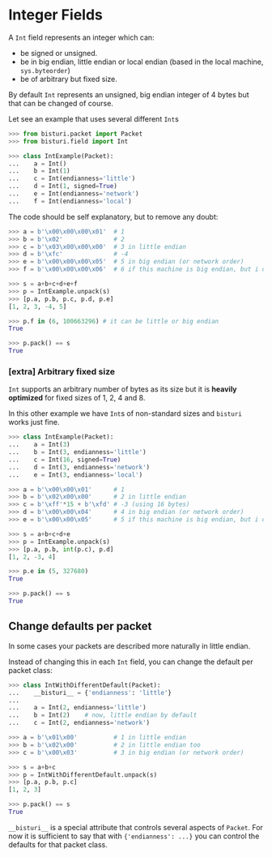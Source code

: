 # Integer Fields

A `Int` field represents an integer which can:

 - be signed or unsigned.
 - be in big endian, little endian or local endian
(based in the local machine, `sys.byteorder`)
 - be of arbitrary but fixed size.

By default `Int` represents an unsigned, big endian integer of 4 bytes
but that can be changed of course.

Let see an example that uses several different `Int`s

```python
>>> from bisturi.packet import Packet
>>> from bisturi.field import Int

>>> class IntExample(Packet):
...    a = Int()
...    b = Int(1)
...    c = Int(endianness='little')
...    d = Int(1, signed=True)
...    e = Int(endianness='network')
...    f = Int(endianness='local')
```

The code should be self explanatory, but to remove any doubt:

```python
>>> a = b'\x00\x00\x00\x01'  # 1
>>> b = b'\x02'              # 2
>>> c = b'\x03\x00\x00\x00'  # 3 in little endian
>>> d = b'\xfc'              # -4
>>> e = b'\x00\x00\x00\x05'  # 5 in big endian (or network order)
>>> f = b'\x00\x00\x00\x06'  # 6 if this machine is big endian, but i don't know.

>>> s = a+b+c+d+e+f
>>> p = IntExample.unpack(s)
>>> [p.a, p.b, p.c, p.d, p.e]
[1, 2, 3, -4, 5]

>>> p.f in (6, 100663296) # it can be little or big endian
True

>>> p.pack() == s
True
```

### [extra] Arbitrary fixed size

`Int` supports an arbitrary number of bytes as its size but it is
**heavily optimized** for fixed sizes of 1, 2, 4 and 8.

In this other example we have `Int`s of non-standard sizes and `bisturi`
works just fine.

```python
>>> class IntExample(Packet):
...    a = Int(3)
...    b = Int(3, endianness='little')
...    c = Int(16, signed=True)
...    d = Int(3, endianness='network')
...    e = Int(3, endianness='local')

>>> a = b'\x00\x00\x01'      # 1
>>> b = b'\x02\x00\x00'      # 2 in little endian
>>> c = b'\xff'*15 + b'\xfd' # -3 (using 16 bytes)
>>> d = b'\x00\x00\x04'      # 4 in big endian (or network order)
>>> e = b'\x00\x00\x05'      # 5 if this machine is big endian, but i don't know.

>>> s = a+b+c+d+e
>>> p = IntExample.unpack(s)
>>> [p.a, p.b, int(p.c), p.d]
[1, 2, -3, 4]

>>> p.e in (5, 327680)
True

>>> p.pack() == s
True
```

## Change defaults per packet

In some cases your packets are described more naturally in little endian.

Instead of changing this in each `Int` field, you can change the default
per packet class:

```python
>>> class IntWithDifferentDefault(Packet):
...    __bisturi__ = {'endianness': 'little'}
...
...    a = Int(2, endianness='little')
...    b = Int(2)    # now, little endian by default
...    c = Int(2, endianness='network')

>>> a = b'\x01\x00'          # 1 in little endian
>>> b = b'\x02\x00'          # 2 in little endian too
>>> c = b'\x00\x03'          # 3 in big endian (or network order)

>>> s = a+b+c
>>> p = IntWithDifferentDefault.unpack(s)
>>> [p.a, p.b, p.c]
[1, 2, 3]

>>> p.pack() == s
True
```

`__bisturi__` is a special attribute that controls several aspects of
`Packet`. For now it is sufficient to say that
with `{'endianness': ...}` you can control the defaults for that packet class.
